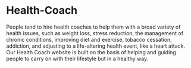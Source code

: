 # Health-Coach
People tend to hire health coaches to help them with a broad variety of health issues, such as weight loss, stress reduction, the management of chronic conditions, improving diet and exercise, tobacco cessation, addiction, and adjusting to a life-altering health event, like a heart attack.
Our Health Coach website is built on the basis of helping and guiding people to carry on with their lifestyle but in a healthy way.
